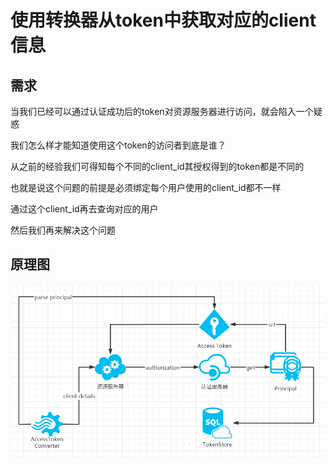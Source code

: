 # 使用转换器从token中获取对应的client信息

## 需求

当我们已经可以通过认证成功后的token对资源服务器进行访问，就会陷入一个疑惑

我们怎么样才能知道使用这个token的访问者到底是谁？

从之前的经验我们可得知每个不同的client_id其授权得到的token都是不同的

也就是说这个问题的前提是必须绑定每个用户使用的client_id都不一样

通过这个client_id再去查询对应的用户

然后我们再来解决这个问题

## 原理图

![Screenshot](design.png)

